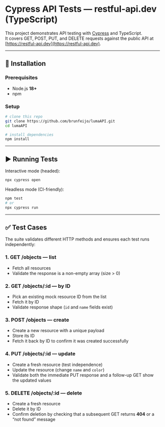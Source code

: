 # Cypress API Tests — restful-api.dev (TypeScript)

This project demonstrates API testing with [Cypress](https://www.cypress.io/) and TypeScript.  
It covers GET, POST, PUT, and DELETE requests against the public API at [https://restful-api.dev](https://restful-api.dev).

---

## 🚀 Installation

### Prerequisites
- Node.js **18+**
- npm

### Setup
```bash
# clone this repo
git clone https://github.com/brunfeijo/lumaAPI.git
cd lumaAPI

# install dependencies
npm install
```

---

## ▶️ Running Tests

Interactive mode (headed):
```bash
npx cypress open
```

Headless mode (CI-friendly):
```bash
npm test
# or
npx cypress run
```

---

## ✅ Test Cases

The suite validates different HTTP methods and ensures each test runs independently:

### 1. **GET /objects — list**
- Fetch all resources
- Validate the response is a non-empty array (size > 0)

### 2. **GET /objects/:id — by ID**
- Pick an existing mock resource ID from the list
- Fetch it by ID
- Validate response shape (`id` and `name` fields exist)

### 3. **POST /objects — create**
- Create a new resource with a unique payload
- Store its ID
- Fetch it back by ID to confirm it was created successfully

### 4. **PUT /objects/:id — update**
- Create a fresh resource (test independence)
- Update the resource (change `name` and `color`)
- Validate both the immediate PUT response and a follow-up GET show the updated values

### 5. **DELETE /objects/:id — delete**
- Create a fresh resource
- Delete it by ID
- Confirm deletion by checking that a subsequent GET returns **404** or a “not found” message

